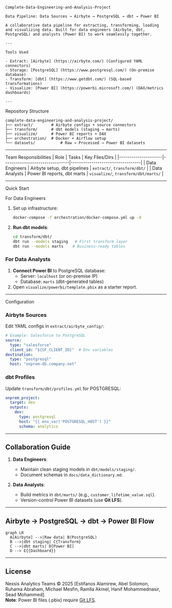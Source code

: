 ```
Complete-Data-Engineering-and-Analysis-Project

Data Pipeline: Data Sources → Airbyte → PostgreSQL → dbt → Power BI

A collaborative data pipeline for extracting, transforming, loading and visualizing data. Built for data engineers (Airbyte, dbt, PostgreSQL) and analysts (Power BI) to work seamlessly together.

---

Tools Used

- Extract: [Airbyte] (https://airbyte.com/) (Configured YAML connectors)
- Storage: [PostgreSQL] (https://www.postgresql.com/) (On-premise database)
- Transform: [dbt] (https://www.getdbt.com/) (SQL-based transformations)
- Visualize: [Power BI] (https://powerbi.microsoft.com/) (DAX/metrics dashboards)

---
```

Repository Structure

```
complete-data-engineering-and-analysis-project/
├── extract/        # Airbyte configs + source connectors
├── transform/      # dbt models (staging → marts)
├── visualize/      # Power BI reports + DAX
├── orchestration/  # Docker + Airflow setup
└── datasets/           # Raw → Processed → Power BI datasets
```

---

Team Responsibilities
| Role                | Tasks                          | Key Files/Dirs                   |
|---------------------|--------------------------------|----------------------------------|
| Data Engineers  | Airbyte setup, dbt pipelines   | `extract/`, `transform/dbt/`         |
| Data Analysts   | Power BI reports, dbt marts    | `visualize/`, `transform/dbt/marts/` |

---

Quick Start

For Data Engineers
1. Set up infrastructure:
   ```bash
   docker-compose -f orchestration/docker-compose.yml up -d
   ```
2. **Run dbt models**:
   ```bash
   cd transform/dbt/
   dbt run --models staging   # First transform layer
   dbt run --models marts    # Business-ready tables
   ```

### For Data Analysts
1. **Connect Power BI** to PostgreSQL database:  
   - Server: `localhost` (or on-premise IP)  
   - Database: `marts` (dbt-generated tables)  
2. Open `visualize/powerbi/template.pbix` as a starter report.

---

Configuration

### Airbyte Sources
Edit YAML configs in `extract/airbyte_config/`:
```yaml
# Example: Salesforce to PostgreSQL
source:
  type: "salesforce"
  client_id: "${SF_CLIENT_ID}"  # Env variables
destination:
  type: "postgresql"
  host: "onprem-db.company.net"
```

### dbt Profiles
Update `transform/dbt/profiles.yml` for POSTGRESQL:
```yaml
onprem_project:
  target: dev
  outputs:
    dev:
      type: postgresql
      host: "{{ env_var('POSTGRESQL_HOST') }}"
      schema: analytics
```

---

## Collaboration Guide

1. **Data Engineers**:
   - Maintain clean staging models in `dbt/models/staging/`.  
   - Document schemas in `docs/data_dictionary.md`.  

2. **Data Analysts**:
   - Build metrics in `dbt/marts/` (e.g., `customer_lifetime_value.sql`).  
   - Version-control Power BI datasets (use **Git LFS**).  

---

## Airbyte → PostgreSQL → dbt → Power BI Flow
```mermaid
graph LR
  A[Airbyte] -->|Raw data| B(PostgreSQL)
  B -->|dbt staging| C{Transform}
  C -->|dbt marts| D[Power BI]
  D --> E{{Dashboard}}
```

---

## License
Nexsis Analytics Teams © 2025 [Estifanos Alamirew, Abel Solomon, Ruhama Abraham, Michael Mesfin, Ramlla Akmel, Hanif Mohammednasir, Sead Mohammed].  
**Note**: Power BI files (.pbix) require [Git LFS](https://git-lfs.github.com/).
```
